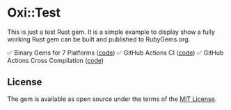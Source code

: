 # Oxi::Test

This is just a test Rust gem. It is a simple example to display show a fully working Rust gem can be built and published to RubyGems.org.

✅ Binary Gems for 7 Platforms ([code](Rakefile))
✅ GitHub Actions CI ([code](.github/workflows/ci.yml))
✅ GitHub Actions Cross Compilation ([code](.github/workflows/cross-gem.yml))

## License

The gem is available as open source under the terms of the [MIT License](https://opensource.org/licenses/MIT).
